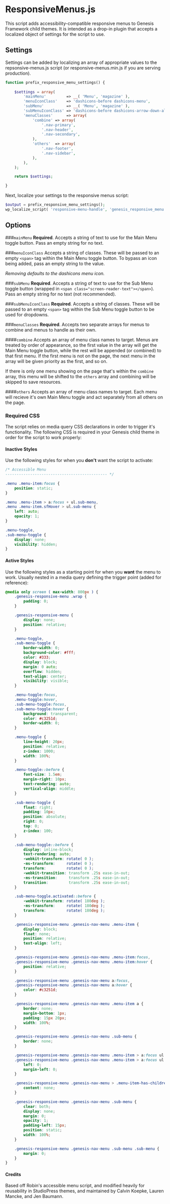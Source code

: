 # ResponsiveMenus.js
This script adds accessibility-compatible responsive menus to Genesis Framework child themes. It is intended as a drop-in plugin that accepts a localized object of settings for the script to use.

## Settings
Settings can be added by localizing an array of appropriate values to the repsonsive-menus.js script (or responsive-menus.min.js if you are serving production).

```php
function prefix_responsive_menu_settings() {
	
	$settings = array(
		'mainMenu'         => __( 'Menu', 'magazine' ),
		'menuIconClass'    => 'dashicons-before dashicons-menu',
		'subMenu'          => __( 'Menu', 'magazine' ),
		'subMenuIconClass' => 'dashicons-before dashicons-arrow-down-alt2',
		'menuClasses'      => array(
			'combine' => array(
				'.nav-primary',
				'.nav-header',
				'.nav-secondary',
			),
			'others'  => array(
				'.nav-footer',
				'.nav-sidebar',
			),
		),
	);

	return $settings;

}
```

Next, localize your settings to the responsive menus script:

```php
$output = prefix_responsive_menu_settings();
wp_localize_script( 'responsive-menu-handle', 'genesis_responsive_menu', $output );
```

## Options
###`mainMenu`
**Required**. Accepts a string of text to use for the Main Menu toggle button. Pass an empty string for no text.

###`menuIconClass`
Accepts a string of classes. These will be passed to an empty `<span>` tag within the Main Menu toggle button. To bypass an icon being added, pass an empty string to the value.

*Removing defaults to the dashicons menu icon.*

###`subMenu`
**Required**. Accepts a string of text to use for the Sub Menu toggle button (wrapped in `<span class="screen-reader-text"></span>`). Pass an empty string for no text (not recommended).

###`subMenuIconClass`
**Required**. Accepts a string of classes. These will be passed to an empty `<span>` tag within the Sub Menu toggle button to be used for dropdowns.

###`menuClasses`
**Required**. Accepts two separate arrays for menus to combine and menus to handle as their own.

####`combine`
Accepts an array of menu class names to target. Menus are treated by order of appearance, so the first value in the array will get the Main Menu toggle button, while the rest will be appended (or combined) to that first menu. If the first menu is not on the page, the next menu in the array will be given priority as the first, and so on.

If there is only one menu showing on the page that's within the `combine` array, this menu will be shifted to the `others` array and combining will be skipped to save resources.

####`others`
Accepts an array of menu class names to target. Each menu will recieve it's own Main Menu toggle and act separately from all others on the page.

### Required CSS
The script relies on media query CSS declarations in order to trigger it's functionality. The following CSS is required in your Genesis child theme in order for the script to work properly:

#### Inactive Styles
Use the following styles for when you **don't** want the script to activate:

```css
/* Accessible Menu
--------------------------------------------- */

.menu .menu-item:focus {
	position: static;
}

.menu .menu-item > a:focus + ul.sub-menu,
.menu .menu-item.sfHover > ul.sub-menu {
	left: auto;
	opacity: 1;
}

.menu-toggle,
.sub-menu-toggle {
	display: none;
	visibility: hidden;
}
```

#### Active Styles
Use the following styles as a starting point for when you **want** the menu to work. Usually nested in a media query defining the trigger point (added for reference):

```css
@media only screen ( max-width: 800px ) {
	.genesis-responsive-menu .wrap {
		padding: 0;
	}

	.genesis-responsive-menu {
		display: none;
		position: relative;
	}

	.menu-toggle,
	.sub-menu-toggle {
		border-width: 0;
		background-color: #fff;
		color: #333;
		display: block;
		margin: 0 auto;
		overflow: hidden;
		text-align: center;
		visibility: visible;
	}

	.menu-toggle:focus,
	.menu-toggle:hover,
	.sub-menu-toggle:focus,
	.sub-menu-toggle:hover {
		background: transparent;
		color: #c3251d;
		border-width: 0;
	}

	.menu-toggle {
		line-height: 20px;
		position: relative;
		z-index: 1000;
		width: 100%;
	}

	.menu-toggle::before {
		font-size: 1.5em;
		margin-right: 10px;
		text-rendering: auto;
		vertical-align: middle;
	}

	.sub-menu-toggle {
		float: right;
		padding: 10px;
		position: absolute;
		right: 0;
		top: 0;
		z-index: 100;
	}

	.sub-menu-toggle::before {
		display: inline-block;
		text-rendering: auto;
		-webkit-transform: rotate( 0 );
		-ms-transform:     rotate( 0 );
		transform:         rotate( 0 );
		-webkit-transition: transform .25s ease-in-out;
		-ms-transition:     transform .25s ease-in-out;
		transition:         transform .25s ease-in-out;
	}

	.sub-menu-toggle.activated::before {
		-webkit-transform: rotate( 180deg );
		-ms-transform:     rotate( 180deg );
		transform:         rotate( 180deg );
	}

	.genesis-responsive-menu .genesis-nav-menu .menu-item {
		display: block;
		float: none;
		position: relative;
		text-align: left;
	}

	.genesis-responsive-menu .genesis-nav-menu .menu-item:focus,
	.genesis-responsive-menu .genesis-nav-menu .menu-item:hover {
		position: relative;
	}

	.genesis-responsive-menu .genesis-nav-menu a:focus,
	.genesis-responsive-menu .genesis-nav-menu a:hover {
		color: #c3251d;
	}

	.genesis-responsive-menu .genesis-nav-menu .menu-item a {
		border: none;
		margin-bottom: 1px;
		padding: 15px 20px;		
		width: 100%;
	}

	.genesis-responsive-menu .genesis-nav-menu .sub-menu {
		border: none;
	}

	.genesis-responsive-menu .genesis-nav-menu .menu-item > a:focus ul.sub-menu,
	.genesis-responsive-menu .genesis-nav-menu .menu-item > a:focus ul.sub-menu .sub-menu {
		left: 0;
		margin-left: 0;
	}

	.genesis-responsive-menu .genesis-nav-menu > .menu-item-has-children > a::after {
		content: none;
	}

	.genesis-responsive-menu .genesis-nav-menu .sub-menu {
		clear: both;
		display: none;
		margin: 0;
		opacity: 1;
		padding-left: 15px;
		position: static;
		width: 100%;
	}

	.genesis-responsive-menu .genesis-nav-menu .sub-menu .sub-menu {
		margin: 0;
	}
}
```

#### Credits
Based off Robin's accessible menu script, and modified heavily for reusability in StudioPress themes, and maintained by Calvin Koepke, Lauren Mancke, and Jen Baumann.
